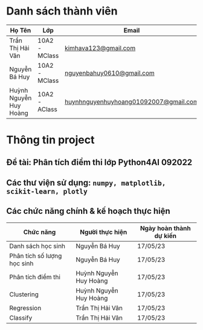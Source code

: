 # Danh sách thành viên
Họ Tên|Lớp|Email
-|-|-
Trần Thị Hải Vân|10A2 - MClass|kimhava123@gmail.com
Nguyễn Bá Huy|10A2 - MClass|nguyenbahuy0610@gmail.com
Huỳnh Nguyễn Huy Hoàng|10A2 - AClass|huynhnguyenhuyhoang01092007@gmail.com

# Thông tin project
## Đề tài: Phân tích điểm thi lớp Python4AI 092022
## Các thư viện sử dụng: `numpy, matplotlib, scikit-learn, plotly`

## Các chức năng chính & kế hoạch thực hiện

Chức năng|Người thực hiện|Ngày hoàn thành dự kiến
-|-|-
Danh sách học sinh|Nguyễn Bá Huy|17/05/23
Phân tích số lượng học sinh|Nguyễn Bá Huy|17/05/23
Phân tích điểm thi|Huỳnh Nguyễn Huy Hoàng|17/05/23
Clustering|Huỳnh Nguyễn Huy Hoàng|17/05/23
Regression|Trần Thị Hải Vân|17/05/23
Classify|Trần Thị Hải Vân|17/05/23
